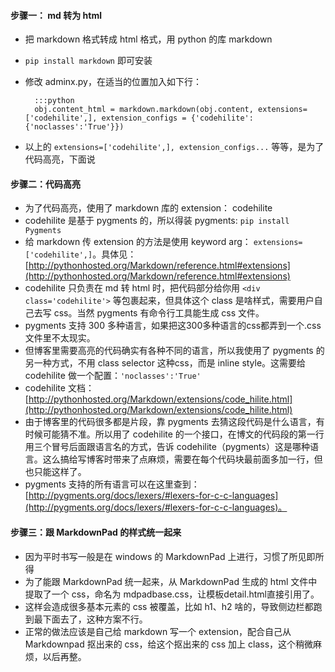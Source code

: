 #### 步骤一： md 转为 html

* 把 markdown 格式转成 html 格式，用 python 的库 markdown
* `pip install markdown`  即可安装
* 修改 adminx.py，在适当的位置加入如下行：

		:::python
		obj.content_html = markdown.markdown(obj.content, extensions=['codehilite',], extension_configs = {'codehilite':{'noclasses':'True'}})

* 以上的 `extensions=['codehilite',], extension_configs...` 等等，是为了代码高亮，下面说


#### 步骤二：代码高亮

* 为了代码高亮，使用了 markdown 库的 extension： codehilite
* codehilite 是基于 pygments 的，所以得装 pygments: `pip install Pygments`
* 给 markdown 传 extension 的方法是使用 keyword arg： `extensions=['codehilite',]`。具体见：[http://pythonhosted.org/Markdown/reference.html#extensions](http://pythonhosted.org/Markdown/reference.html#extensions)
* codehilite 只负责在 md 转 html 时，把代码部分给你用 `<div class='codehilite'>` 等包裹起来，但具体这个 class 是啥样式，需要用户自己去写 css。当然 pygments 有命令行工具能生成 css 文件。
* pygments 支持 300 多种语言，如果把这300多种语言的css都弄到一个.css文件里不太现实。
* 但博客里需要高亮的代码确实有各种不同的语言，所以我使用了 pygments 的另一种方式，不用 class selector 这种css，而是 inline style。这需要给 codehilite 做一个配置：`'noclasses':'True'`
* codehilite 文档：[http://pythonhosted.org/Markdown/extensions/code_hilite.html](http://pythonhosted.org/Markdown/extensions/code_hilite.html)
* 由于博客里的代码很多都是片段，靠 pygments 去猜这段代码是什么语言，有时候可能猜不准。所以用了 codehilite 的一个接口，在博文的代码段的第一行用三个冒号后面跟语言名的方式，告诉 codehilite（pygments）这是哪种语言。这么搞给写博客时带来了点麻烦，需要在每个代码块最前面多加一行，但也只能这样了。
* pygments 支持的所有语言可以在这里查到：[http://pygments.org/docs/lexers/#lexers-for-c-c-languages](http://pygments.org/docs/lexers/#lexers-for-c-c-languages)。

#### 步骤三：跟 MarkdownPad 的样式统一起来
* 因为平时书写一般是在 windows 的 MarkdownPad 上进行，习惯了所见即所得
* 为了能跟 MarkdownPad 统一起来，从 MarkdownPad 生成的 html 文件中提取了一个 css，命名为 mdpadbase.css，让模板detail.html直接引用了。
* 这样会造成很多基本元素的 css 被覆盖，比如 h1、h2 啥的，导致侧边栏都跑到最下面去了，这种方案不行。
* 正常的做法应该是自己给 markdown 写一个 extension，配合自己从 Markdownpad 抠出来的 css，给这个抠出来的 css 加上 class，这个稍微麻烦，以后再整。